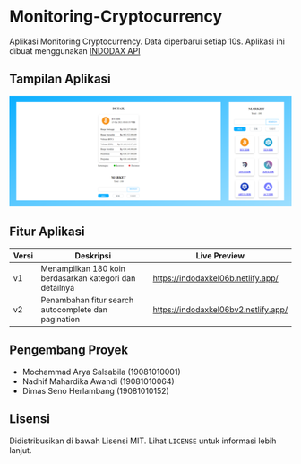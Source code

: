 # Monitoring-Cryptocurrency

Aplikasi Monitoring Cryptocurrency. Data diperbarui setiap 10s. Aplikasi ini dibuat menggunakan [INDODAX API](https://github.com/btcid/indodax-official-api-docs)

## Tampilan Aplikasi

![](design/preview.png)

## Fitur Aplikasi

| Versi | Deskripsi | Live Preview |
| --- | --- | --- |
| v1 | Menampilkan 180 koin berdasarkan kategori dan detailnya | https://indodaxkel06b.netlify.app/ |
| v2 | Penambahan fitur search autocomplete dan pagination | https://indodaxkel06bv2.netlify.app/ |

## Pengembang Proyek

- Mochammad Arya Salsabila (19081010001)
- Nadhif Mahardika Awandi (19081010064)
- Dimas Seno Herlambang (19081010152)

## Lisensi 

Didistribusikan di bawah Lisensi MIT. Lihat `LICENSE` untuk informasi lebih lanjut.
